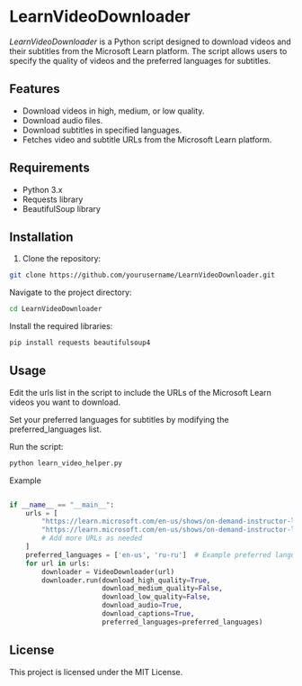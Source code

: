 # LearnVideoDownloader

*LearnVideoDownloader* is a Python script designed to download videos and their subtitles from the Microsoft Learn platform. The script allows users to specify the quality of videos and the preferred languages for subtitles.

## Features

- Download videos in high, medium, or low quality.
- Download audio files.
- Download subtitles in specified languages.
- Fetches video and subtitle URLs from the Microsoft Learn platform.

## Requirements

- Python 3.x
- Requests library
- BeautifulSoup library

## Installation

1. Clone the repository:

```bash
git clone https://github.com/yourusername/LearnVideoDownloader.git
```

Navigate to the project directory:

```bash
cd LearnVideoDownloader
```

Install the required libraries:
```bash
pip install requests beautifulsoup4
```
## Usage
Edit the urls list in the script to include the URLs of the Microsoft Learn videos you want to download.

Set your preferred languages for subtitles by modifying the preferred_languages list.

Run the script:
``` bash
python learn_video_helper.py
```
Example
```python

if __name__ == "__main__":
    urls = [
        "https://learn.microsoft.com/en-us/shows/on-demand-instructor-led-training-series/ai-050-module-1/",
        "https://learn.microsoft.com/en-us/shows/on-demand-instructor-led-training-series/ai-050-module-2/",
        # Add more URLs as needed
    ]
    preferred_languages = ['en-us', 'ru-ru']  # Example preferred languages: English and Russian subtitles
    for url in urls:
        downloader = VideoDownloader(url)
        downloader.run(download_high_quality=True,
                       download_medium_quality=False,
                       download_low_quality=False,
                       download_audio=True,
                       download_captions=True,
                       preferred_languages=preferred_languages)
```
## License
This project is licensed under the MIT License.
